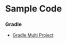 Sample Code
=========

### Gradle

* [Gradle Multi Project](https://github.com/bkjeon1614/java-example-code/tree/master/sample-multi-module)